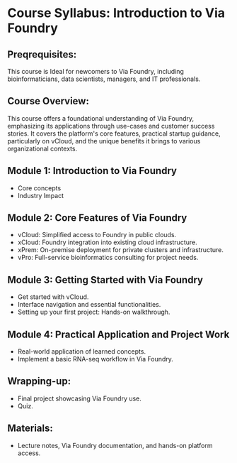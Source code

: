# Course Syllabus: Introduction to Via Foundry

## **Preqrequisites:**  
This course is Ideal for newcomers to Via Foundry, including bioinformaticians, data scientists, managers, and IT professionals.

## **Course Overview:**  
This course offers a foundational understanding of Via Foundry, emphasizing its applications through use-cases and customer success stories. It covers the platform's core features, practical startup guidance, particularly on vCloud, and the unique benefits it brings to various organizational contexts.

## **Module 1: Introduction to Via Foundry**  
- Core concepts
- Industry Impact  

## **Module 2: Core Features of Via Foundry**  
- vCloud: Simplified access to Foundry in public clouds.  
- xCloud: Foundry integration into existing cloud infrastructure.  
- xPrem: On-premise deployment for private clusters and infrastructure.
- vPro: Full-service bioinformatics consulting for project needs.

## **Module 3: Getting Started with Via Foundry**  
- Get started with vCloud.  
- Interface navigation and essential functionalities.  
- Setting up your first project: Hands-on walkthrough.

## **Module 4: Practical Application and Project Work**  
- Real-world application of learned concepts.  
- Implement a basic RNA-seq workflow in Via Foundry.  

## **Wrapping-up:**  
- Final project showcasing Via Foundry use.  
- Quiz.

## **Materials:**  
- Lecture notes, Via Foundry documentation, and hands-on platform access.